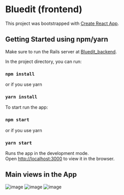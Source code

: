 # Bluedit (frontend)

This project was bootstrapped with [Create React App](https://github.com/facebook/create-react-app).


## Getting Started using npm/yarn

Make sure to run the Rails server at [Bluedit_backend](https://github.com/garylow2001/Bluedit_backend).

In the project directory, you can run:
### `npm install`
or if you use yarn
### `yarn install`

To start run the app:

### `npm start`
or if you use yarn
### `yarn start`

Runs the app in the development mode.\
Open [http://localhost:3000](http://localhost:3000) to view it in the browser.


## Main views in the App
![image](https://user-images.githubusercontent.com/97083001/210033262-ef96ed1e-18e5-4aee-bdef-0375e411c721.png)
![image](https://user-images.githubusercontent.com/97083001/210033302-7f8ba283-a3c9-4f7d-9103-8efba0323146.png)
![image](https://user-images.githubusercontent.com/97083001/210033317-0f69811e-bc7d-4e5a-b433-8f576bc95313.png)
